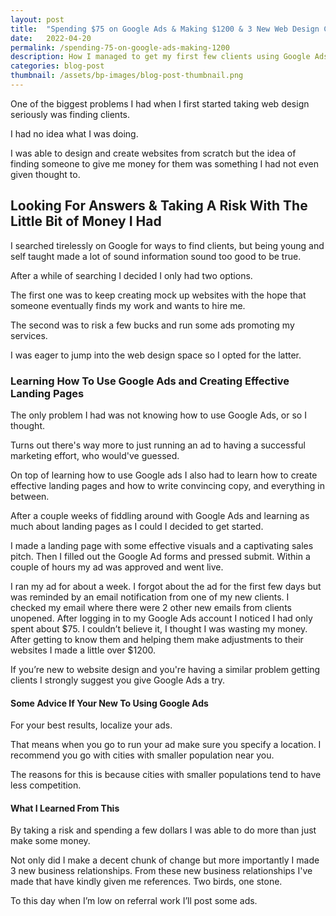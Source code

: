 ```yaml
---
layout: post
title:  "Spending $75 on Google Ads & Making $1200 & 3 New Web Design Clients"
date:   2022-04-20
permalink: /spending-75-on-google-ads-making-1200
description: How I managed to get my first few clients using Google Ads and a few bucks.
categories: blog-post
thumbnail: /assets/bp-images/blog-post-thumbnail.png
---
```


One of the biggest problems I had when I first started taking web design seriously was finding clients. 

I had no idea what I was doing.

I was able to design and create websites from scratch but the idea of finding someone to give me money for them was something I had not even given thought to.

## Looking For Answers & Taking A Risk With The Little Bit of Money I Had
I searched tirelessly on Google for ways to find clients, but being young and self taught made a lot of sound information sound too good to be true.  

After a while of searching I decided I only had two options. 

The first one was to keep creating mock up websites with the hope that someone eventually finds my work and wants to hire me.  

The second was to risk a few bucks and run some ads promoting my services.

I was eager to jump into the web design space so I opted for the latter.

### Learning How To Use Google Ads and Creating Effective Landing Pages
The only problem I had was not knowing how to use Google Ads, or so I thought.  

Turns out there's way more to just running an ad to having a successful marketing effort, who would've guessed.

On top of learning how to use Google ads I also had to learn how to create effective landing pages and how to write convincing copy, and everything in between. 

After a couple weeks of fiddling around with Google Ads and learning as much about landing pages as I could I decided to get started.

I made a landing page with some effective visuals and a captivating sales pitch.  Then I filled out the Google Ad forms and pressed submit. Within a couple of hours my ad was approved and went live.

I ran my ad for about a week.  I forgot about the ad for the first few days but was reminded by an email notification from one of my new clients. I checked my email where there were 2 other new emails from clients unopened.  After logging in to my Google Ads account I noticed I had only spent about $75.  I couldn’t believe it, I thought I was wasting my money.  After getting to know them and helping them make adjustments to their websites I made a little over $1200.

If you’re new to website design and you're having a similar problem getting clients I strongly suggest you give Google Ads a try.  


#### Some Advice If Your New To Using Google Ads
For your best results, localize your ads.

That means when you go to run your ad make sure you specify a location.  I recommend you go with cities with smaller population near you.

The reasons for this is because cities with smaller populations tend to have less competition.  

#### What I Learned From This
By taking a risk and spending a few dollars I was able to do more than just make some money.

Not only did I make a decent chunk of change but more importantly I made 3 new business relationships.  From these new business relationships I've made  that have kindly given me references.  Two birds, one stone.

To this day when I’m low on referral work I’ll post some ads. 

